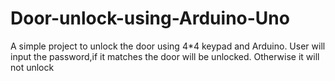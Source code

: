 # Door-unlock-using-Arduino-Uno
A simple project to unlock the door using 4*4 keypad and Arduino. User will input the password,if it matches the door will be unlocked. Otherwise it will not unlock
